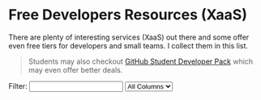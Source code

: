 # Free Developers Resources (XaaS)

There are plenty of interesting services (XaaS) out there and some offer even free tiers for developers and small teams. I collect them in this list.

> Students may also checkout [GitHub Student Developer Pack](https://education.github.com/pack) which may even offer better deals.

   <div id="filterContainer">
      <label for="filterInput">Filter:</label>
      <input type="text" id="filterInput" />
      <select id="columnSelect">
        <option value="">All Columns</option>
      </select>
    </div>
    <div id="tableContainer"></div>


